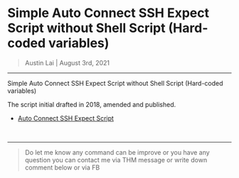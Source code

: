 # Simple Auto Connect SSH Expect Script without Shell Script (Hard-coded variables)

> Austin Lai | August 3rd, 2021

---

<!-- Description -->

Simple Auto Connect SSH Expect Script without Shell Script (Hard-coded variables)

The script initial drafted in 2018, amended and published.

- [Auto Connect SSH Expect Script](https://github.com/austin-lai/Simple-Auto-Connect-SSH-Expect-Script-without-Shell-Script-Hard-coded-variables/blob/master/auto-connect-ssh-expect.sh)

<!-- /Description -->

<br />

---

> Do let me know any command can be improve or you have any question you can contact me via THM message or write down comment below or via FB
